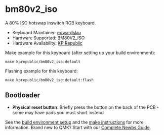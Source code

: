 # bm80v2_iso

A 80% ISO hotswap inswitch RGB keyboard.

* Keyboard Maintainer: [edwardslau](https://github.com/edwardslau)
* Hardware Supported: BM80V2_ISO
* Hardware Availability: [KP Republic](https://kprepublic.com/products/bm80-iso-bm80rgb-80-rgb-hot-swappable-custom-mechanical-keyboard-pcb-programmed-rgb-switch-underglow-type-c-qmk-via?_pos=9&_sid=b43edd6ac&_ss=r)

Make example for this keyboard (after setting up your build environment):

    make kprepublic/bm80v2_iso:default

Flashing example for this keyboard:

    make kprepublic/bm80v2_iso:default:flash

## Bootloader

* **Physical reset button**: Briefly press the button on the back of the PCB - some may have pads you must short instead

See the [build environment setup](https://docs.qmk.fm/#/getting_started_build_tools) and the [make instructions](https://docs.qmk.fm/#/getting_started_make_guide) for more information. Brand new to QMK? Start with our [Complete Newbs Guide](https://docs.qmk.fm/#/newbs).
